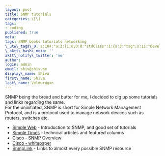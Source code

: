 ```yaml
---
layout: post
title: SNMP tutorials
categories: \[\]
tags:
- coding
published: true
meta:
tags: SNMP books tutorials networking
\_utw\_tags\_0: s:104:"a:2:{i:0;O:8:"stdClass":1:{s:3:"tag";s:11:"Development";}i:1;O:8:"stdClass":1:{s:3:"tag";s:6:"Others";}}";
\_aktt\_hash\_meta: ''
aktt\_notify\_twitter: 'no'
author:
login: admin
email: shiv@shiv.me
display\_name: Shiva
first\_name: Shiva
last\_name: Velmurugan
---
```


SNMP being the bread and butter for me, I decided to dig up some tutorials and links regarding the same.  
For the uninitiated, SNMP is short for Simple Network Management Protocol, and is a protocol used to manage network devices such as routers, switches etc.

* [Simple Web][0] - Introduction to SNMP, and good set of tutorials
* [Simple Times][1] - technical articles and featured columns
* [Cisco - SNMP Overview][2]
* [Cisco - whitepaper][3]
* [SnmpLink][4] - Links to almost every possible SNMP resource


[0]: http://www.simpleweb.org/
[1]: http://www.simple-times.org/pub/toc.html
[2]: http://www.cisco.com/warp/public/535/3.html
[3]: http://www.cisco.com/univercd/cc/td/doc/cisintwk/ito_doc/snmp.htm
[4]: http://www.snmplink.org/